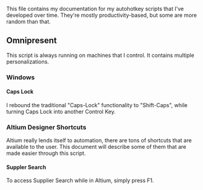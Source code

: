 This file contains my documentation for my autohotkey scripts that I've developed over time. They're mostly productivity-based, but some are more random than that.

## Omnipresent 

This script is always running on machines that I control. It contains multiple personalizations.

### Windows

#### Caps Lock

I rebound the traditional "Caps-Lock" functionality to "Shift-Caps", while turning Caps Lock into another Control Key.

### Altium Designer Shortcuts
Altium really lends itself to automation, there are tons of shortcuts that are available to the user. This document will describe some of them that are made easier through this script.

#### Suppler Search
To access Supplier Search while in Altium, simply press F1.

